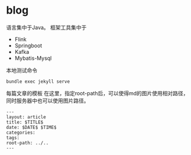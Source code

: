 # blog
语言集中于Java。
框架工具集中于
- Flink
- Springboot
- Kafka
- Mybatis-Mysql

本地测试命令
```shell script
bundle exec jekyll serve
```

每篇文章的模板
在这里，指定root-path后，可以使得md的图片使用相对路径，同时服务器中也可以使用图片路径。
```shell script
---
layout: article
title: $TITLE$
date: $DATE$ $TIME$
categories: 
tags: 
root-path: ../..
---
```